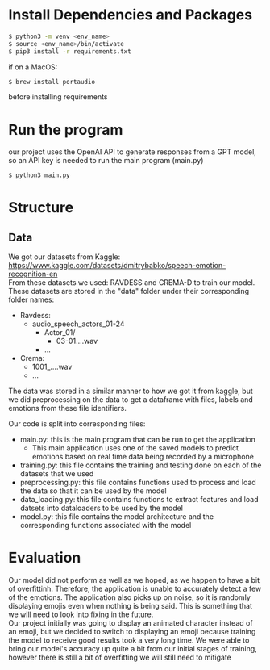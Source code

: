 # Install Dependencies and Packages 
```bash
$ python3 -m venv <env_name> 
$ source <env_name>/bin/activate 
$ pip3 install -r requirements.txt 
```
if on a MacOS: <br> 
```bash
$ brew install portaudio 
```
before installing requirements


# Run the program
our project uses the OpenAI API to generate responses from a GPT model, so an API key is needed to run the main program (main.py)<br>
```bash
$ python3 main.py
```

# Structure
## Data 
We got our datasets from Kaggle: https://www.kaggle.com/datasets/dmitrybabko/speech-emotion-recognition-en <br>
From these datasets we used: RAVDESS and CREMA-D to train our model. These datasets are stored in the "data" folder under their corresponding folder names: 
- Ravdess:
  - audio_speech_actors_01-24
    - Actor_01/
      - 03-01....wav
    - ...
- Crema:
  - 1001_....wav
  - ...
 
The data was stored in a similar manner to how we got it from kaggle, but we did preprocessing on the data to get a dataframe with files, labels and emotions from these file identifiers. <br>

Our code is split into corresponding files: <br>
- main.py: this is the main program that can be run to get the application
  - This main application uses one of the saved models to predict emotions based on real time data being recorded by a microphone
- training.py: this file contains the training and testing done on each of the datasets that we used
- preprocessing.py: this file contains functions used to process and load the data so that it can be used by the model
- data_loading.py: this file contains functions to extract features and load datsets into dataloaders to be used by the model
- model.py: this file contains the model architecture and the corresponding functions associated with the model

# Evaluation
Our model did not perform as well as we hoped, as we happen to have a bit of overfittinh. Therefore, the application is unable to accurately detect a few of the emotions. The application also picks up on noise, so it is randomly displaying emojis even when nothing is being said. This is something that we will need to look into fixing in the future. <br> 
Our project initially was going to display an animated character instead of an emoji, but we decided to switch to displaying an emoji because training the model to receive good results took a very long time. We were able to bring our model's accuracy up quite a bit from our initial stages of training, however there is still a bit of overfitting we will still need to mitigate<br>


